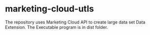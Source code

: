 # marketing-cloud-utls
The repository uses Marketing Cloud API to create large data set Data Extension.
The Executable program is in dist folder.
